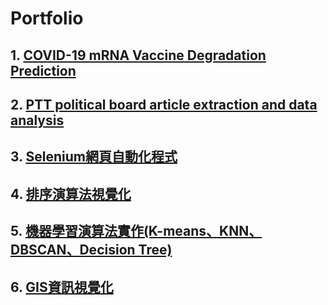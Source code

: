 # Portfolio

## 1. [**COVID-19 mRNA Vaccine Degradation Prediction**](/1.%20預測新冠肺炎mRNA疫苗中的鹼基降解程度)

## 2. [**PTT political board article extraction and data analysis**](/2.%20PTT政黑板的文章爬取與資料分析)

## 3. [**Selenium網頁自動化程式**](/3.%20Selenium網頁自動化程式)

## 4. [**排序演算法視覺化**](/4.%20排序演算法視覺化)

## 5. [**機器學習演算法實作(K-means、KNN、DBSCAN、Decision Tree)**](/5.%20機器學習演算法實作)

## 6. [**GIS資訊視覺化**](/6.%20GIS資訊視覺化)
